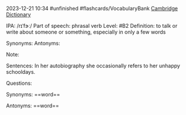 2023-12-21 10:34
#unfinished
#flashcards/VocabularyBank
[Cambridge Dictionary]()


IPA: /rɪˈfɝː/ 
Part of speech: phrasal verb
Level: #B2 
Definition:
to talk or write about someone or something, especially in only a few words

Synonyms:
Antonyms:

Note:

Sentences:
In her autobiography she occasionally refers to her unhappy schooldays.

Questions:

Synonyms: ==word==

Antonyms: ==word==
<!--SR:!2023-12-25,1,230-->


